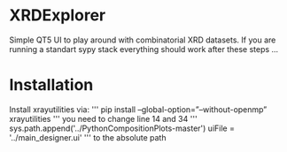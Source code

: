 # XRDExplorer
Simple QT5 UI to play around with combinatorial XRD datasets.
If you are running a standart sypy stack everything should work after these steps ...

# Installation
Install xrayutilities via:
'''
pip install –global-option=”–without-openmp” xrayutilities
'''
you need to change line 14 and 34
'''
sys.path.append('../PythonCompositionPlots-master')
uiFile = '../main_designer.ui'
'''
to the absolute path


